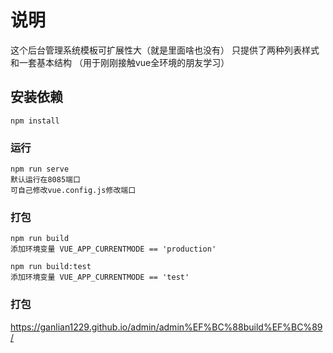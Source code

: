 # 说明

这个后台管理系统模板可扩展性大（就是里面啥也没有）
只提供了两种列表样式和一套基本结构
（用于刚刚接触vue全环境的朋友学习）

## 安装依赖

```
npm install
```

### 运行

```
npm run serve
默认运行在8085端口
可自己修改vue.config.js修改端口
```

### 打包

```
npm run build
添加环境变量 VUE_APP_CURRENTMODE == 'production'
```
```
npm run build:test
添加环境变量 VUE_APP_CURRENTMODE == 'test'
```

### 打包
https://ganlian1229.github.io/admin/admin%EF%BC%88build%EF%BC%89/